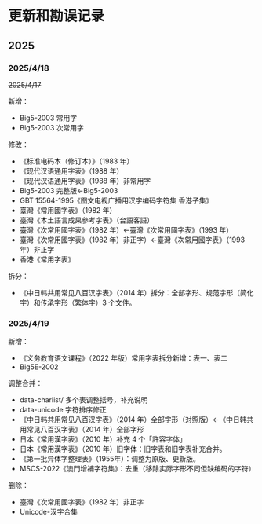 # 更新和勘误记录

## 2025

### 2025/4/18

~~2025/4/17~~

新增：
- Big5-2003 常用字
- Big5-2003 次常用字

修改：
- 《标准电码本（修订本）》（1983 年）
- 《现代汉语通用字表》（1988 年）
- 《现代汉语通用字表》（1988 年）非常用字
- Big5-2003 完整版<-Big5-2003
- GBT 15564-1995《图文电视广播用汉字编码字符集 香港子集》
- 臺灣《常用國字表》（1982 年）
- 臺灣《本土語言成果參考字表》（台語客語）
- 臺灣《次常用國字表》（1982 年）<-臺灣《次常用國字表》（1993 年）
- 臺灣《次常用國字表》（1982 年）非正字）<-臺灣《次常用國字表》（1993 年）非正字
- 香港《常用字表》

拆分：
- 《中日韩共用常见八百汉字表》（2014 年）拆分：全部字形、规范字形（简化字）和传承字形（繁体字）3 个文件。

### 2025/4/19

新增：
- 《义务教育语文课程》（2022 年版）常用字表拆分新增：表一、表二
- Big5E-2002

调整合并：
- data-charlist/ 多个表调整括号，补充说明
- data-unicode 字符排序修正
- 《中日韩共用常见八百汉字表》（2014 年）全部字形（对照版）<-《中日韩共用常见八百汉字表》（2014 年）全部字形
- 日本《常用漢字表》（2010 年）补充 4 个「許容字体」
- 日本《常用漢字表》（2010 年）旧字体：旧字表和旧字表补充合并。
- 《第一批异体字整理表》（1955年）：调整为原版、更新版。
- MSCS-2022《澳門增補字符集》：去重（移除实际字形不同但缺编码的字符）

删除：
- 臺灣《次常用國字表》（1982 年）非正字
- Unicode-汉字合集
